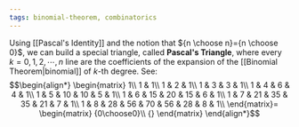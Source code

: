 ```yaml
---
tags: binomial-theorem, combinatorics
---
```

Using [[Pascal's Identity]] and the notion that ${n \choose n}={n \choose 0}$, we can build a special triangle, called **Pascal's Triangle**, where every $k=0,1,2,\cdots,n$ line are the coefficients of the expansion of the [[Binomial Theorem|binomial]] of $k$-th degree. See:
$$\begin{align*}
\begin{matrix}
1\\
1 & 1\\
1 & 2 & 1\\
1 & 3 & 3 & 1\\
1 & 4 & 6 & 4 & 1\\
1 & 5 & 10 & 10 & 5 & 1\\
1 & 6 & 15 & 20 & 15 & 6 & 1\\
1 & 7 & 21 & 35 & 35 & 21 & 7 & 1\\
1 & 8 & 28 & 56 & 70 & 56 & 28 & 8 & 1\\
\end{matrix}=
\begin{matrix}
{0\choose0}\\
{}
\end{matrix}
\end{align*}$$

